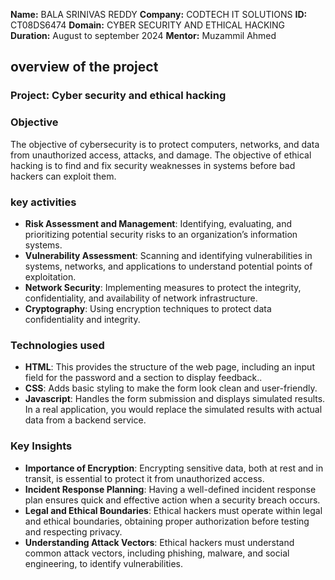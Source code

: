 **Name:** BALA SRINIVAS REDDY
**Company:** CODTECH IT SOLUTIONS
**ID:** CT08DS6474
**Domain:** CYBER SECURITY AND ETHICAL HACKING
**Duration:** August to september 2024
**Mentor:** Muzammil Ahmed


## overview of the project

### Project: Cyber security and ethical hacking

### Objective
The objective of cybersecurity is to protect computers, networks, and data from unauthorized access, attacks, and damage. The objective of ethical hacking is to find and fix security weaknesses in systems before bad hackers can exploit them.

### key activities
- **Risk Assessment and Management**: Identifying, evaluating, and prioritizing potential security risks to an organization’s information systems.
- **Vulnerability Assessment**: Scanning and identifying vulnerabilities in systems, networks, and applications to understand potential points of exploitation.
- **Network Security**: Implementing measures to protect the integrity, confidentiality, and availability of network infrastructure.
- **Cryptography**:  Using encryption techniques to protect data confidentiality and integrity.

### Technologies used
- **HTML**: This provides the structure of the web page, including an input field for the password and a section to display feedback..
- **CSS**: Adds basic styling to make the form look clean and user-friendly.
- **Javascript**: Handles the form submission and displays simulated results. In a real application, you would replace the simulated results with actual data from a backend service.

### Key Insights
- **Importance of Encryption**: Encrypting sensitive data, both at rest and in transit, is essential to protect it from unauthorized access.
- **Incident Response Planning**:  Having a well-defined incident response plan ensures quick and effective action when a security breach occurs.
- **Legal and Ethical Boundaries**:  Ethical hackers must operate within legal and ethical boundaries, obtaining proper authorization before testing and respecting privacy.
- **Understanding Attack Vectors**:  Ethical hackers must understand common attack vectors, including phishing, malware, and social engineering, to identify vulnerabilities.
